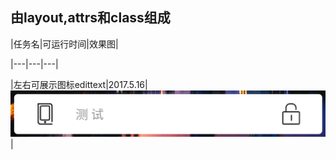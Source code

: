 ## 由layout,attrs和class组成
|任务名|可运行时间|效果图|

|---|---|---|

|左右可展示图标edittext|2017.5.16|![效果展示](https://github.com/shishuyao/little_widgets/blob/master/cusEdittexttext/sp170516_210629.png)|
